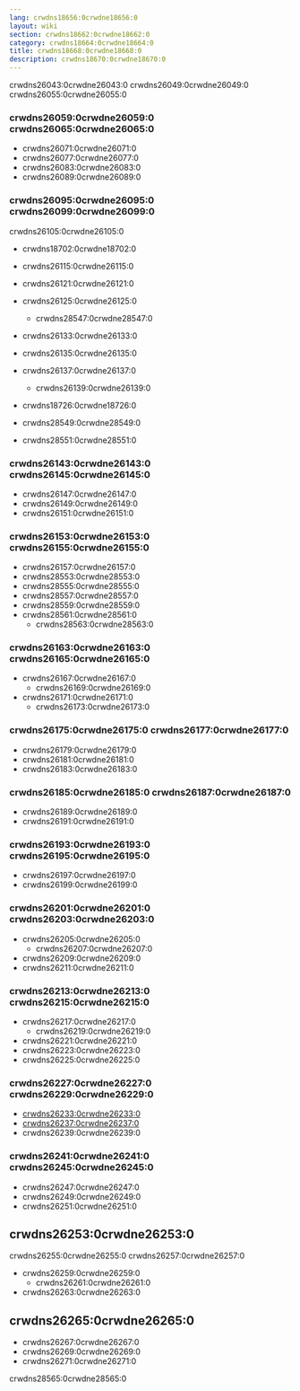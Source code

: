 ```yaml
---
lang: crwdns18656:0crwdne18656:0
layout: wiki
section: crwdns18662:0crwdne18662:0
category: crwdns18664:0crwdne18664:0
title: crwdns18668:0crwdne18668:0
description: crwdns18670:0crwdne18670:0
---
```


crwdns26043:0crwdne26043:0 crwdns26049:0crwdne26049:0 crwdns26055:0crwdne26055:0

### crwdns26059:0crwdne26059:0 crwdns26065:0crwdne26065:0

- crwdns26071:0crwdne26071:0
- crwdns26077:0crwdne26077:0
- crwdns26083:0crwdne26083:0
- crwdns26089:0crwdne26089:0

### crwdns26095:0crwdne26095:0 crwdns26099:0crwdne26099:0

crwdns26105:0crwdne26105:0
- crwdns18702:0crwdne18702:0
- crwdns26115:0crwdne26115:0
- crwdns26121:0crwdne26121:0
- crwdns26125:0crwdne26125:0
   - crwdns28547:0crwdne28547:0
- crwdns26133:0crwdne26133:0
- crwdns26135:0crwdne26135:0
 - crwdns26137:0crwdne26137:0
   - crwdns26139:0crwdne26139:0
- crwdns18726:0crwdne18726:0
- crwdns28549:0crwdne28549:0

- crwdns28551:0crwdne28551:0

### crwdns26143:0crwdne26143:0 crwdns26145:0crwdne26145:0

- crwdns26147:0crwdne26147:0
- crwdns26149:0crwdne26149:0
- crwdns26151:0crwdne26151:0

### crwdns26153:0crwdne26153:0 crwdns26155:0crwdne26155:0

- crwdns26157:0crwdne26157:0
- crwdns28553:0crwdne28553:0
- crwdns28555:0crwdne28555:0
- crwdns28557:0crwdne28557:0
- crwdns28559:0crwdne28559:0
- crwdns28561:0crwdne28561:0
   - crwdns28563:0crwdne28563:0

### crwdns26163:0crwdne26163:0 crwdns26165:0crwdne26165:0

- crwdns26167:0crwdne26167:0
   - crwdns26169:0crwdne26169:0
- crwdns26171:0crwdne26171:0
   - crwdns26173:0crwdne26173:0

### crwdns26175:0crwdne26175:0 crwdns26177:0crwdne26177:0

- crwdns26179:0crwdne26179:0
- crwdns26181:0crwdne26181:0
- crwdns26183:0crwdne26183:0

### crwdns26185:0crwdne26185:0 crwdns26187:0crwdne26187:0

- crwdns26189:0crwdne26189:0
- crwdns26191:0crwdne26191:0

### crwdns26193:0crwdne26193:0 crwdns26195:0crwdne26195:0

- crwdns26197:0crwdne26197:0
- crwdns26199:0crwdne26199:0

### crwdns26201:0crwdne26201:0 crwdns26203:0crwdne26203:0

- crwdns26205:0crwdne26205:0
   - crwdns26207:0crwdne26207:0
- crwdns26209:0crwdne26209:0
- crwdns26211:0crwdne26211:0


### crwdns26213:0crwdne26213:0 crwdns26215:0crwdne26215:0

- crwdns26217:0crwdne26217:0
   - crwdns26219:0crwdne26219:0
- crwdns26221:0crwdne26221:0
- crwdns26223:0crwdne26223:0
- crwdns26225:0crwdne26225:0

### crwdns26227:0crwdne26227:0 crwdns26229:0crwdne26229:0

- [crwdns26233:0crwdne26233:0](crwdns26231:0crwdne26231:0)
- [crwdns26237:0crwdne26237:0](crwdns26235:0crwdne26235:0)
- crwdns26239:0crwdne26239:0

### crwdns26241:0crwdne26241:0 crwdns26245:0crwdne26245:0

- crwdns26247:0crwdne26247:0
- crwdns26249:0crwdne26249:0
- crwdns26251:0crwdne26251:0

## crwdns26253:0crwdne26253:0

crwdns26255:0crwdne26255:0 crwdns26257:0crwdne26257:0
- crwdns26259:0crwdne26259:0
   - crwdns26261:0crwdne26261:0
- crwdns26263:0crwdne26263:0

## crwdns26265:0crwdne26265:0

- crwdns26267:0crwdne26267:0
- crwdns26269:0crwdne26269:0
- crwdns26271:0crwdne26271:0


crwdns28565:0crwdne28565:0
